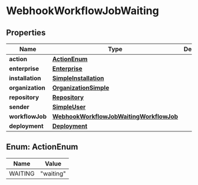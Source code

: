 

# WebhookWorkflowJobWaiting


## Properties

| Name | Type | Description | Notes |
|------------ | ------------- | ------------- | -------------|
|**action** | [**ActionEnum**](#ActionEnum) |  |  |
|**enterprise** | [**Enterprise**](Enterprise.md) |  |  [optional] |
|**installation** | [**SimpleInstallation**](SimpleInstallation.md) |  |  [optional] |
|**organization** | [**OrganizationSimple**](OrganizationSimple.md) |  |  [optional] |
|**repository** | [**Repository**](Repository.md) |  |  |
|**sender** | [**SimpleUser**](SimpleUser.md) |  |  |
|**workflowJob** | [**WebhookWorkflowJobWaitingWorkflowJob**](WebhookWorkflowJobWaitingWorkflowJob.md) |  |  |
|**deployment** | [**Deployment**](Deployment.md) |  |  [optional] |



## Enum: ActionEnum

| Name | Value |
|---- | -----|
| WAITING | &quot;waiting&quot; |



